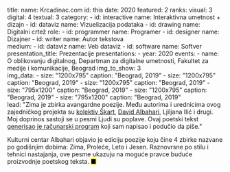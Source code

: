 title: 
    name: Krcadinac.com
id: this
date: 2020
featured: 2
ranks:
    visual: 3
    digital: 4
    textual: 3
category: 
    - id: interactive
      name: Interaktivna umetnost + dizajn
    - id: dataviz
      name: Vizuelizacija podataka
    - id: drawing
      name: Digitalni crtež 
role:
    - id: programmer
      name: Programer
    - id: designer
      name: Dizajner
    - id: writer
      name: Autor tekstova    
medium:
    - id: dataviz
      name: Veb dataviz
    - id: software
      name: Softver
presentation_title: Prezentacije
presentations:
    - year: 2020
      events:
        - name: <span class='italic-style'>O oblikovanju digitalnog</span>, Departman za digitalne umetnosti, Fakultet za medije i komunikacije, Beograd
img_to_show: 3       
img_data:
    - size: "1200x795"
      caption: "Beograd, 2019"
    - size: "1200x795"
      caption: "Beograd, 2019"
    - size: "1200x795"
      caption: "Beograd, 2019"
    - size: "795x1200"
      caption: "Beograd, 2019"
    - size: "1200x795"
      caption: "Beograd, 2019"
    - size: "795x1200"
      caption: "Beograd, 2019"  
lead: "<span class='italic-style'>Zima</span> je zbirka avangardne poezije. Među autorima i urednicima ovog zajedničkog projekta su <a href='http://www.skart.rs/' target='_blank'>kolektiv Škart</a>, <a href='https://www.davidalbahari.com/' target='_blank'>David Albahari</a>, Ljiljana Ilić i drugi. Moj doprinos sastoji se u pesmi <span class='italic-style'>Ljudi su poplave</span>. Ovaj poetski tekst <a href='/rad/projekti/category/ai'>generisao je računarski program</a> koji sam napisao i podučio da piše."

Kulturni centar Albahari objavio je ediciju poezije koju čine 4 zbirke nazvane po godišnjim dobima: <span class='italic-style'>Zima</span>, <span class='italic-style'>Proleće</span>, <span class='italic-style'>Leto</span> i <span class='italic-style'>Jesen</span>. Raznovrsne po stilu i tehnici nastajanja, ove pesme ukazuju na moguće pravce buduće proizvodnje poetskog teksta. <mark>&#9632;</mark>